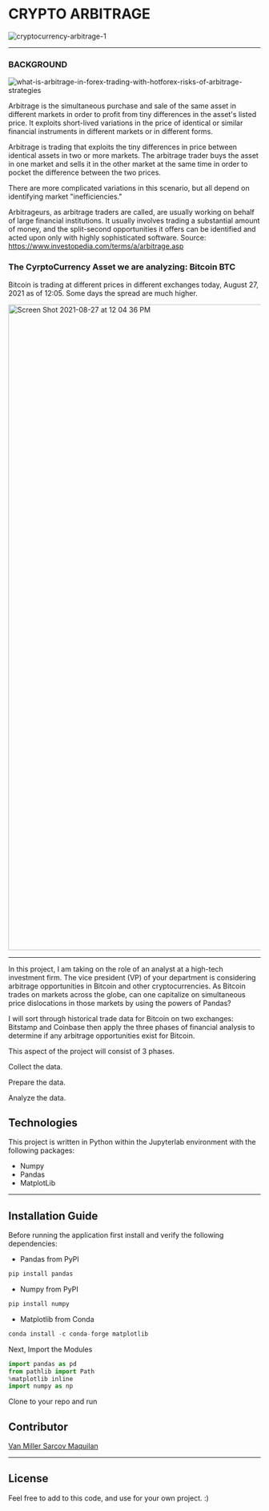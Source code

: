 # CRYPTO ARBITRAGE


![cryptocurrency-arbitrage-1](https://user-images.githubusercontent.com/80144026/131177853-7c89b88a-edc5-4cf5-b609-8ad2cbd76dbf.jpg)


____

### BACKGROUND

![what-is-arbitrage-in-forex-trading-with-hotforex-risks-of-arbitrage-strategies](https://user-images.githubusercontent.com/80144026/131177609-e69f0340-ec52-4ebc-b9ba-f859cfa75823.jpg)




Arbitrage is the simultaneous purchase and sale of the same asset in different markets in order to profit from tiny differences in the asset's listed price. It exploits short-lived variations in the price of identical or similar financial instruments in different markets or in different forms. 

Arbitrage is trading that exploits the tiny differences in price between identical assets in two or more markets. The arbitrage trader buys the asset in one market and sells it in the other market at the same time in order to pocket the difference between the two prices.

There are more complicated variations in this scenario, but all depend on identifying market "inefficiencies."

Arbitrageurs, as arbitrage traders are called, are usually working on behalf of large financial institutions. It usually involves trading a substantial amount of money, and the split-second opportunities it offers can be identified and acted upon only with highly sophisticated software.
Source: https://www.investopedia.com/terms/a/arbitrage.asp


### The CyrptoCurrency Asset we are analyzing: Bitcoin BTC

Bitcoin is trading at different prices in different exchanges today, August 27, 2021 as of 12:05. Some days the spread are much higher.

<img width="1289" alt="Screen Shot 2021-08-27 at 12 04 36 PM" src="https://user-images.githubusercontent.com/80144026/131176772-bfc8fef5-046e-4ce9-a82c-88cc3913a9f6.png">

_____

In this project, I am taking on the role of an analyst at a high-tech investment firm. The vice president (VP) of your department is considering arbitrage opportunities in Bitcoin and other cryptocurrencies. As Bitcoin trades on markets across the globe, can one capitalize on simultaneous price dislocations in those markets by using the powers of Pandas?

I will sort through historical trade data for Bitcoin on two exchanges: Bitstamp and Coinbase then apply the three phases of financial analysis to determine if any arbitrage opportunities exist for Bitcoin.

This aspect of the project will consist of 3 phases.

Collect the data.

Prepare the data.

Analyze the data.




## Technologies

This project is written in Python within the Jupyterlab environment with the following packages:

* Numpy
* Pandas
* MatplotLib

---

## Installation Guide

Before running the application first install and verify the following dependencies:

* Pandas from PyPI
```python
pip install pandas
```
* Numpy from PyPI
```python
pip install numpy
```
* Matplotlib from Conda
```python
conda install -c conda-forge matplotlib
```
Next, Import the Modules

```python
import pandas as pd
from pathlib import Path
%matplotlib inline
import numpy as np
```

Clone to your repo and run


## Contributor

[Van Miller Sarcov Maquilan](https://www.linkedin.com/in/van-miller-sarcov-maquilan-20b472202/) 

---

## License

Feel free to add to this code, and use for your own project. :)


